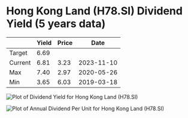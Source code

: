 # Hong Kong Land (H78.SI) Dividend Yield (5 years data)

|     | Yield   | Price | Date       |
|-----|---------|-------|------------|
| Target | 6.69 |  |  |
| Current | 6.81 | 3.23  | 2023-11-10 |
| Max | 7.40 | 2.97  | 2020-05-26 |
| Min | 3.65 | 6.03  | 2019-03-18 |

![Plot of Dividend Yield for Hong Kong Land (H78.SI)](H78_div_5.png)

![Plot of Annual Dividend Per Unit for Hong Kong Land (H78.SI)](H78_yearly_dpu.png)
